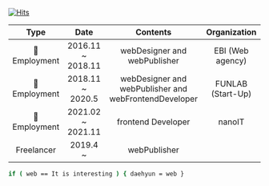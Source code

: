 [![Hits](https://hits.seeyoufarm.com/api/count/incr/badge.svg?url=https%3A%2F%2Fgithub.com%2Fwebcogy%2F&count_bg=%2379C83D&title_bg=%23555555&icon=&icon_color=%23E7E7E7&title=hits&edge_flat=false)](https://hits.seeyoufarm.com)

 
|    Type     |        Date        |                        Contents                        |        Organization        |
|:-------------:|:-----------------:|:-----------------------------------------------------:|:--------------------------:|
|🏢 Employment | 2016.11 ~ 2018.11 |              webDesigner and webPublisher             |      EBI (Web agency)      |
|🏢 Employment | 2018.11 ~ 2020.5  | webDesigner and webPublisher and webFrontendDeveloper |      FUNLAB (Start-Up)     |
|🏢 Employment | 2021.02 ~ 2021.11 |                  frontend Developer                   |      nanoIT                |
| Freelancer   | 2019.4 ~          |                   webPublisher                        |                             |


```sh
if ( web == It is interesting ) { daehyun = web }
```
